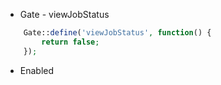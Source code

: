 - Gate - viewJobStatus

```php
    Gate::define('viewJobStatus', function() {
        return false;
    });
```


- Enabled




